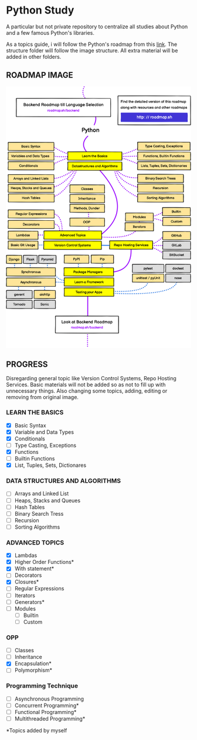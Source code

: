 # Python Study

A particular but not private repository to centralize all studies about Python and a few famous Python's libraries.

As a topics guide, i will follow the Python's roadmap from this [link](https://roadmap.sh/python). The structure folder will follow the image structure. All extra material will be added in other folders.

## ROADMAP IMAGE

![Python's roadmap image](https://github.com/RomeroGabriel/python-study/blob/main/python-roadmap.png "Python's roadmap image")

## PROGRESS

Disregarding general topic like Version Control Systems, Repo Hosting Services. Basic materials will not be added so as not to fill up with unnecessary things. Also changing some topics, adding, editing or removing from original image.

### LEARN THE BASICS

- [X] Basic Syntax
- [X] Variable and Data Types
- [X] Conditionals
- [ ] Type Casting, Exceptions
- [X] Functions
- [ ] Builtin Functions
- [X] List, Tuples, Sets, Dictionares

### DATA STRUCTURES AND ALGORITHMS

- [ ] Arrays and Linked List
- [ ] Heaps, Stacks and Queues
- [ ] Hash Tables
- [ ] Binary Search Tress
- [ ] Recursion
- [ ] Sorting Algorithms

### ADVANCED TOPICS

- [X] Lambdas
- [X] Higher Order Functions*
- [X] With statement*
- [ ] Decorators
- [X] Closures*
- [ ] Regular Expressions
- [ ] Iterators
- [ ] Generators*
- [ ] Modules
  - [ ] Builtin
  - [ ] Custom

### OPP

- [ ] Classes
- [ ] Inheritance
- [X] Encapsulation*
- [ ] Polymorphism*

### Programming Technique

- [ ] Asynchronous Programming
- [ ] Concurrent Programming*
- [ ] Functional Programming*
- [ ] Multithreaded Programming*

*Topics added by myself
